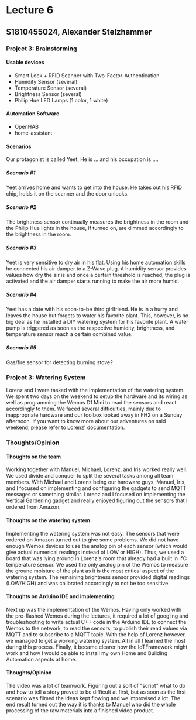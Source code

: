 # Lecture 6
## S1810455024, Alexander Stelzhammer

### Project 3: Brainstorming
#### Usable devices
- Smart Lock + RFID Scanner with Two-Factor-Authentication
- Humidity Sensor (several)
- Temperature Sensor (several)
- Brightness Sensor (several)
- Philip Hue LED Lamps (1 color, 1 white)

#### Automation Software
- OpenHAB
- home-assistant

#### Scenarios

Our protagonist is called Yeet. He is ... and his occupation is .... 

##### Scenario #1
Yeet arrives home and wants to get into the house. He takes out his RFID chip, holds it on the scanner and the door unlocks.

##### Scenario #2
The brightness sensor continually measures the brightness in the room and the Philip Hue lights in the house, if turned on, are dimmed accordingly to the brightness in the room.

##### Scenario #3
Yeet is very sensitive to dry air in his flat. Using his home automation skills he connected his air damper to a Z-Wave plug. A humidity sensor provides values how dry the air is and once a certain threshold is reached, the plug is activated and the air damper starts running to make the air more humid.

##### Scenario #4
Yeet has a date with his soon-to-be third girlfriend. He is in a hurry and leaves the house but forgets to water his favorite plant. This, however, is no big deal as he installed a DIY watering system for his favorite plant. A water pump is triggered as soon as the respective humidity, brightness, and temperature sensor reach a certain combined value.

##### Scenario #5
Gas/fire sensor for detecting burning stove?


### Project 3: Watering System
Lorenz and I were tasked with the implementation of the watering system. We spent two days on the weekend to setup the hardware and its wiring as well as programming the Wemos D1 Mini to read the sensors and react accordingly to them.
We faced several difficulties, mainly due to inappropriate hardware and our toolbox looked away in FH2 on a Sunday afternoon.
If you want to know more about our adventures on said weekend, please refer to [Lorenz' documentation](../../../4%20-%20Project3/Watering%20System/ReadMe.md).

### Thoughts/Opinion
#### Thoughts on the team
Working together with Manuel, Michael, Lorenz, and Iris worked really well. We used divide and conquer to split the several tasks among all team members. With Michael and Lorenz being our hardware guys, Manuel, Iris, and I focused on implementing and configuring the gadgets to send MQTT messages or something similar. Lorenz and I focused on implementing the Vertical Gardening gadget and really enjoyed figuring out the sensors that I ordered from Amazon.

#### Thoughts on the watering system
Implementing the watering system was not easy. The sensors that were ordered on Amazon turned out to give some problems. We did not have enough Wemos devices to use the analog pin of each sensor (which would give actual numerical readings instead of LOW or HIGH). Thus, we used a board that was lying around in Lorenz's room that already had a built in I²C temperature sensor. We used the only analog pin of the Wemos to measure the ground moisture of the plant as it is the most critical aspect of the watering system. The remaining brightness sensor provided digital readings (LOW/HIGH) and was calibrated accordingly to not be too sensitive.

#### Thoughts on Arduino IDE and implementing
Next up was the implementation of the Wemos. Having only worked with the pre-flashed Wemos during the lectures, it required a lot of googling and troubleshooting to write actual C++ code in the Arduino IDE to connect the Wemos to the network, to read the sensors, to publish their read values via MQTT and to subscribe to a MQTT topic. With the help of Lorenz however, we managed to get a working watering system.
All in all I learned the most during this process. Finally, it became clearer how the IoTFramework might work and how I would be able to install my own Home and Building Automation aspects at home.

#### Thoughts/Opinion
The video was a lot of teamwork. Figuring out a sort of "script" what to do and how to tell a story proved to be difficult at first, but as soon as the first scenario was filmed the ideas kept flowing and we improvised a lot. The end result turned out the way it is thanks to Manuel who did the whole processing of the raw materials into a finished video product.